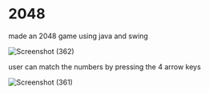 # 2048
made an 2048 game using java and swing

![Screenshot (362)](https://user-images.githubusercontent.com/90417642/198827322-863d02d7-294a-450d-961f-a0e3fe0e9b8a.png)

user can match the numbers by pressing the 4 arrow keys

![Screenshot (361)](https://user-images.githubusercontent.com/90417642/198827346-acbf53c8-2b63-48a8-b5c6-01f471e7a054.png)


